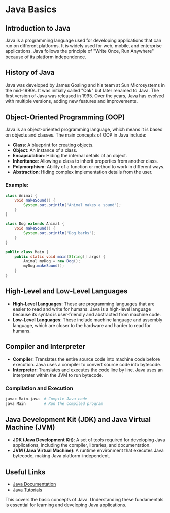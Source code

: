 # Java Basics

## Introduction to Java

Java is a programming language used for developing applications that can run on different platforms. It is widely used for web, mobile, and enterprise applications. Java follows the principle of "Write Once, Run Anywhere" because of its platform independence.

## History of Java

Java was developed by James Gosling and his team at Sun Microsystems in the mid-1990s. It was initially called "Oak" but later renamed to Java. The first version of Java was released in 1995. Over the years, Java has evolved with multiple versions, adding new features and improvements.

## Object-Oriented Programming (OOP)

Java is an object-oriented programming language, which means it is based on objects and classes. The main concepts of OOP in Java include:

- **Class**: A blueprint for creating objects.
- **Object**: An instance of a class.
- **Encapsulation**: Hiding the internal details of an object.
- **Inheritance**: Allowing a class to inherit properties from another class.
- **Polymorphism**: Ability of a function or method to work in different ways.
- **Abstraction**: Hiding complex implementation details from the user.

### Example:

```java
class Animal {
    void makeSound() {
        System.out.println("Animal makes a sound");
    }
}

class Dog extends Animal {
    void makeSound() {
        System.out.println("Dog barks");
    }
}

public class Main {
    public static void main(String[] args) {
        Animal myDog = new Dog();
        myDog.makeSound();
    }
}
```

## High-Level and Low-Level Languages

- **High-Level Languages**: These are programming languages that are easier to read and write for humans. Java is a high-level language because its syntax is user-friendly and abstracted from machine code.
- **Low-Level Languages**: These include machine language and assembly language, which are closer to the hardware and harder to read for humans.

## Compiler and Interpreter

- **Compiler**: Translates the entire source code into machine code before execution. Java uses a compiler to convert source code into bytecode.
- **Interpreter**: Translates and executes the code line by line. Java uses an interpreter within the JVM to run bytecode.

### Compilation and Execution

```sh
javac Main.java  # Compile Java code
java Main        # Run the compiled program
```

## Java Development Kit (JDK) and Java Virtual Machine (JVM)

- **JDK (Java Development Kit)**: A set of tools required for developing Java applications, including the compiler, libraries, and documentation.
- **JVM (Java Virtual Machine)**: A runtime environment that executes Java bytecode, making Java platform-independent.

## Useful Links

- [Java Documentation](https://docs.oracle.com/en/java/)
- [Java Tutorials](https://www.javatpoint.com/java-tutorial)

This covers the basic concepts of Java. Understanding these fundamentals is essential for learning and developing Java applications.

